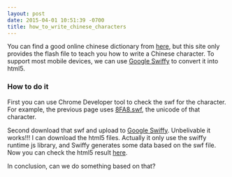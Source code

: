 ```yaml
---
layout: post
date: 2015-04-01 10:51:39 -0700
title: how_to_write_chinese_characters
---
```


You can find a good online chinese dictionary from [here](http://www.zdic.net/z/25/js/8FA8.htm), but this site only provides the flash file to teach you how to write a Chinese character. To support most mobile devices, we can use [Google Swiffy](https://developers.google.com/swiffy/) to convert it into html5.

### How to do it

First you can use Chrome Developer tool to check the swf for the character. For example, the previous page uses [8FA8.swf](/assets/8FA8.swf), the unicode of that character.

Second download that swf and upload to [Google Swiffy](https://developers.google.com/swiffy/). Unbelivable it works!!! I can download the html5 files. Actually it only use the swiffy runtime js library, and Swiffy generates some data based on the swf file. Now you can check the html5 result [here](/assets/8FA8.html).

In conclusion, can we do something based on that?
